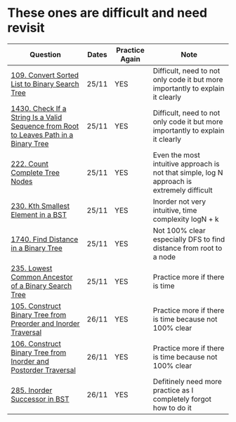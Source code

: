 # These ones are difficult and need revisit
|Question                 | Dates           | Practice Again | Note          |
| ----------------------  |  ---------------| -------------  | ------------- | 
|[109. Convert Sorted List to Binary Search Tree](https://leetcode.com/problems/convert-sorted-list-to-binary-search-tree) | 25/11 | YES | Difficult, need to not only code it but more importantly to explain it clearly
|[1430. Check If a String Is a Valid Sequence from Root to Leaves Path in a Binary Tree](https://leetcode.com/problems/check-if-a-string-is-a-valid-sequence-from-root-to-leaves-path-in-a-binary-tree) | 25/11 | YES | Difficult, need to not only code it but more importantly to explain it clearly
|[222. Count Complete Tree Nodes](https://leetcode.com/problems/count-complete-tree-nodes) | 25/11 | YES | Even the most intuitive approach is not that simple, log N approach is extremely difficult
|[230. Kth Smallest Element in a BST](https://leetcode.com/problems/kth-smallest-element-in-a-bst) | 25/11 | YES | Inorder not very intuitive, time complexity logN + k
|[1740. Find Distance in a Binary Tree](https://leetcode.com/problems/find-distance-in-a-binary-tree)| 25/11 | YES | Not 100% clear especially DFS to find distance from root to a node
[235. Lowest Common Ancestor of a Binary Search Tree](https://leetcode.com/problems/lowest-common-ancestor-of-a-binary-search-tree)| 25/11 | YES | Practice more if there is time
|[105. Construct Binary Tree from Preorder and Inorder Traversal](https://leetcode.com/problems/construct-binary-tree-from-preorder-and-inorder-traversal) | 26/11 | YES | Practice more if there is time because not 100% clear
[106. Construct Binary Tree from Inorder and Postorder Traversal](https://leetcode.com/problems/construct-binary-tree-from-inorder-and-postorder-traversal) | 26/11 | YES | Practice more if there is time because not 100% clear
|[285. Inorder Successor in BST](https://leetcode.com/problems/inorder-successor-in-bst) | 26/11 | YES | Defitinely need more practice as I completely forgot how to do it
